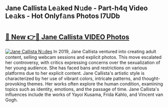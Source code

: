 ## Jane Callista Le𝚊ked N𝚞de - Part-h4q Video Le𝚊ks - Hot Onlyf𝚊ns Photos l7UDb

# <h2><a href="http://ab65884.deff.icu/?id=Jane+Callista">🔗 New 👉🔴 Jane Callista VIDEO Photos</a></h2>

[![Jane Callista N𝚞des](https://i.imgur.com/rIISA9y.gif)](http://ab65884.deff.icu/?id=Jane+Callista)
In 2019, Jane Callista ventured into creating adult content, selling webcam sessions and explicit photos. This move escalated her controversy, with critics expressing concerns over the sexualization of her young audience. She has faced bans and restrictions on various platforms due to her explicit content. Jane Callista's artistic style is characterized by her use of vibrant colors, intricate patterns, and thought-provoking themes. Her works often explore the human condition, examining topics such as identity, emotions, and the passage of time. Jane Callista's influences include the works of Yayoi Kusama, Frida Kahlo, and Vincent van Gogh.
